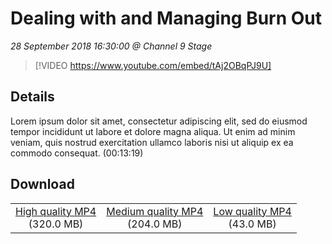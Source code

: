 # Dealing with and Managing Burn Out

*28 September 2018 16:30:00 @ Channel 9 Stage*

> [!VIDEO https://www.youtube.com/embed/tAj2OBqPJ9U]

## Details

Lorem ipsum dolor sit amet, consectetur adipiscing elit, sed do eiusmod tempor incididunt ut labore et dolore magna aliqua. Ut enim ad minim veniam, quis nostrud exercitation ullamco laboris nisi ut aliquip ex ea commodo consequat. (00:13:19)

## Download

||||
|:--:|:----:|:-:|
|[High quality MP4](https://sec.ch9.ms/ch9/3256/d316cd5f-a510-436a-9683-297ba7263256/ch9d5s02_high.mp4)<br />(320.0 MB)|[Medium quality MP4](https://sec.ch9.ms/ch9/3256/d316cd5f-a510-436a-9683-297ba7263256/ch9d5s02_mid.mp4)<br />(204.0 MB)|[Low quality MP4](https://sec.ch9.ms/ch9/3256/d316cd5f-a510-436a-9683-297ba7263256/ch9d5s02.mp4)<br />(43.0 MB)|